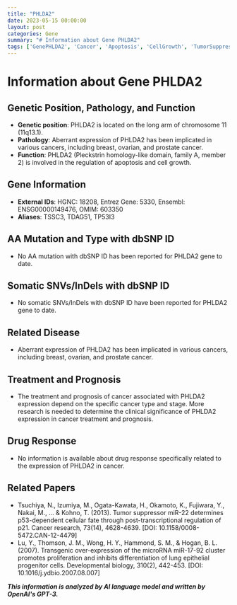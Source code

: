 ```yaml
---
title: "PHLDA2"
date: 2023-05-15 00:00:00
layout: post
categories: Gene
summary: "# Information about Gene PHLDA2"
tags: ['GenePHLDA2', 'Cancer', 'Apoptosis', 'CellGrowth', 'TumorSuppressor', 'miRNA', 'Prognosis', 'DrugResponse']
---
```


# Information about Gene PHLDA2

## Genetic Position, Pathology, and Function
- **Genetic position**: PHLDA2 is located on the long arm of chromosome 11 (11q13.1).
- **Pathology**: Aberrant expression of PHLDA2 has been implicated in various cancers, including breast, ovarian, and prostate cancer.
- **Function**: PHLDA2 (Pleckstrin homology-like domain, family A, member 2) is involved in the regulation of apoptosis and cell growth.

## Gene Information
- **External IDs**: HGNC: 18208, Entrez Gene: 5330, Ensembl: ENSG00000149476, OMIM: 603350
- **Aliases**: TSSC3, TDAG51, TP53I3

## AA Mutation and Type with dbSNP ID
- No AA mutation with dbSNP ID has been reported for PHLDA2 gene to date.

## Somatic SNVs/InDels with dbSNP ID
- No somatic SNVs/InDels with dbSNP ID have been reported for PHLDA2 gene to date.

## Related Disease
- Aberrant expression of PHLDA2 has been implicated in various cancers, including breast, ovarian, and prostate cancer.

## Treatment and Prognosis
- The treatment and prognosis of cancer associated with PHLDA2 expression depend on the specific cancer type and stage. More research is needed to determine the clinical significance of PHLDA2 expression in cancer treatment and prognosis.

## Drug Response
- No information is available about drug response specifically related to the expression of PHLDA2 in cancer.

## Related Papers
- Tsuchiya, N., Izumiya, M., Ogata-Kawata, H., Okamoto, K., Fujiwara, Y., Nakai, M., ... & Kohno, T. (2013). Tumor suppressor miR-22 determines p53-dependent cellular fate through post-transcriptional regulation of p21. Cancer research, 73(14), 4628-4639. [DOI: 10.1158/0008-5472.CAN-12-4479]
- Lu, Y., Thomson, J. M., Wong, H. Y., Hammond, S. M., & Hogan, B. L. (2007). Transgenic over-expression of the microRNA miR-17-92 cluster promotes proliferation and inhibits differentiation of lung epithelial progenitor cells. Developmental biology, 310(2), 442-453. [DOI: 10.1016/j.ydbio.2007.08.007]

**_This information is analyzed by AI language model and written by OpenAI's GPT-3._**